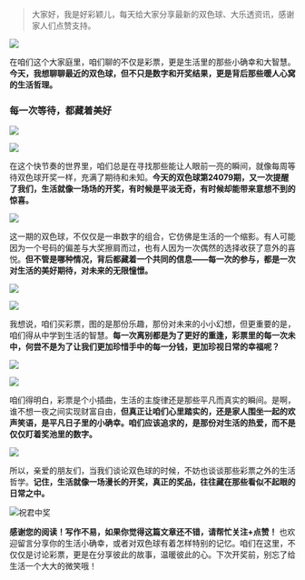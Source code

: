 > 大家好，我是好彩颖儿，每天给大家分享最新的双色球、大乐透资讯，感谢家人们点赞支持。


![](https://cdn.jsdelivr.net/gh/wangwenjie1314/PicCDN/2024-7-11/1720660897499-image.png)


在咱们这个大家庭里，咱们聊的不仅是彩票，更是生活里的那些小确幸和大智慧。**今天，我想聊聊最近的双色球，但不只是数字和开奖结果，更是背后那些暖人心窝的生活哲理。**

### 每一次等待，都藏着美好


![](https://cdn.jsdelivr.net/gh/wangwenjie1314/PicCDN/2024-7-11/1720660908830-image.png)

![](https://cdn.jsdelivr.net/gh/wangwenjie1314/PicCDN/2024-7-11/1720661059059-image.png)


在这个快节奏的世界里，咱们总是在寻找那些能让人眼前一亮的瞬间，就像每周等待双色球开奖一样，充满了期待和未知。**今天的双色球第24079期，又一次提醒了我们，生活就像一场场的开奖，有时候是平淡无奇，有时候却能带来意想不到的惊喜。**


![](https://cdn.jsdelivr.net/gh/wangwenjie1314/PicCDN/2024-7-11/1720660914028-image.png)


这一期的双色球，不仅仅是一串数字的组合，它仿佛是生活的一个缩影。有人可能因为一个号码的偏差与大奖擦肩而过，也有人因为一次偶然的选择收获了意外的喜悦。**但不管是哪种情况，背后都藏着一个共同的信息——每一次的参与，都是一次对生活的美好期待，对未来的无限憧憬。**


![](https://cdn.jsdelivr.net/gh/wangwenjie1314/PicCDN/2024-7-11/1720660919731-image.png)

![](https://cdn.jsdelivr.net/gh/wangwenjie1314/PicCDN/2024-7-11/1720660943137-image.png)


我想说，咱们买彩票，图的是那份乐趣，那份对未来的小小幻想，但更重要的是，咱们得从中学到生活的智慧。**每一次离别都是为了更好的重逢，彩票里的每一次未中，何尝不是为了让我们更加珍惜手中的每一分钱，更加珍视日常的幸福呢？**


![](https://cdn.jsdelivr.net/gh/wangwenjie1314/PicCDN/2024-7-11/1720660925020-image.png)

![](https://cdn.jsdelivr.net/gh/wangwenjie1314/PicCDN/2024-7-11/1720660936749-image.png)


咱们得明白，彩票是个小插曲，生活的主旋律还是那些平凡而真实的瞬间。是啊，谁不想一夜之间实现财富自由，**但真正让咱们心里踏实的，还是家人围坐一起的欢声笑语，是平凡日子里的小确幸。咱们应该追求的，是那份对生活的热爱，而不是仅仅盯着奖池里的数字。**


![](https://cdn.jsdelivr.net/gh/wangwenjie1314/PicCDN/2024-7-11/1720660931329-image.png)


所以，亲爱的朋友们，当我们谈论双色球的时候，不妨也谈谈那些彩票之外的生活哲学。**记住，生活就像一场漫长的开奖，真正的奖品，往往藏在那些看似不起眼的日常之中。**


![祝君中奖](https://cdn.jsdelivr.net/gh/wangwenjie1314/PicCDN/2024-7-11/1720661091913-image.png)


**感谢您的阅读！写作不易，如果你觉得这篇文章还不错，请帮忙关注+点赞！** 也欢迎留言分享你的生活小确幸，或者对双色球有着怎样特别的记忆。咱们在这里，不仅仅是讨论彩票，更是在分享彼此的故事，温暖彼此的心。下次开奖前，别忘了给生活一个大大的微笑哦！